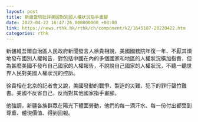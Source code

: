 ```yaml
---
layout: post
title: 新疆當局批評美國對別國人權狀況指手畫腳
date: 2022-04-22 16:47:26.000000000 +08:00
link: https://news.rthk.hk/rthk/ch/component/k2/1645187-20220422.htm
categories: rthk
---
```


新疆維吾爾自治區人民政府新聞發言人徐貴相說，美國國務院年復一年、不厭其煩地發布國別人權報告，對包括中國在內的多個國家和地區的人權狀況橫加指責，但為甚麼美國不發布自己國家的人權報告，不說說自己國家的人權狀況，不聽一聽世界人民對美國人權狀況的控訴。

徐貴相在北京的記者會又說，美國發動的戰爭、製造的災難、犯下的罪行罄竹難書。美國不反省自己，反而對其他國家指手畫腳。 

他強調，新疆各族群眾在陽光下體面勞動，他們的每一滴汗水、每一份付出都受到尊重、體現價值、得到回報。
